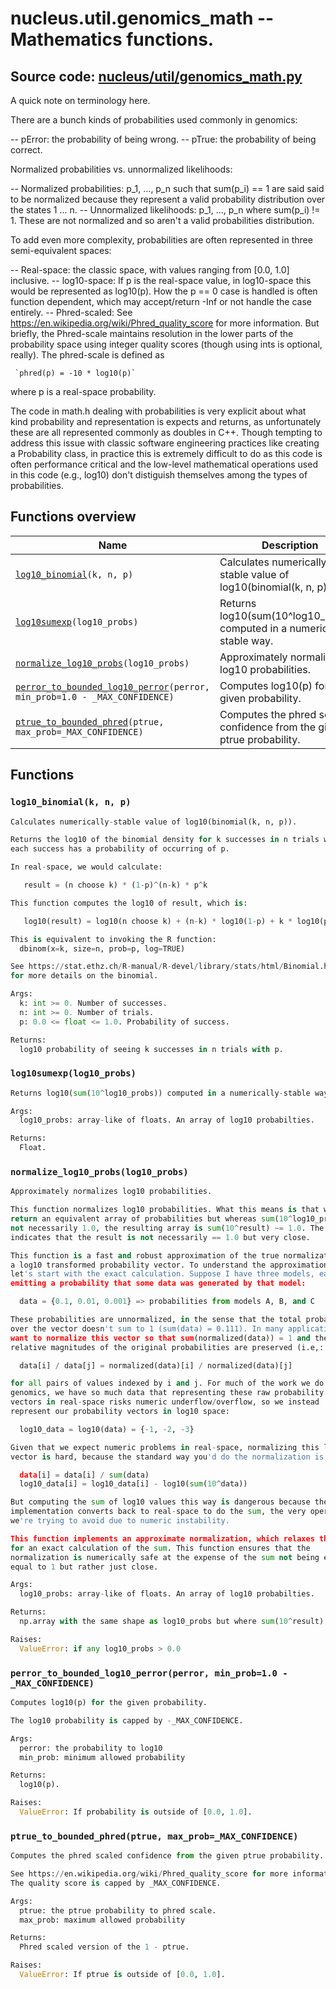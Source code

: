 # nucleus.util.genomics_math -- Mathematics functions.
**Source code:** [nucleus/util/genomics_math.py](https://github.com/google/nucleus/tree/master/nucleus/util/genomics_math.py)
---
A quick note on terminology here.

There are a bunch kinds of probabilities used commonly in genomics:

-- pError: the probability of being wrong.
-- pTrue: the probability of being correct.

Normalized probabilities vs. unnormalized likelihoods:

-- Normalized probabilities: p_1, ..., p_n such that sum(p_i) == 1 are said
   said to be normalized because they represent a valid probability
   distribution over the states 1 ... n.
-- Unnormalized likelihoods: p_1, ..., p_n where sum(p_i) != 1. These are not
   normalized and so aren't a valid probabilities distribution.

To add even more complexity, probabilities are often represented in three
semi-equivalent spaces:

-- Real-space: the classic space, with values ranging from [0.0, 1.0]
   inclusive.
-- log10-space: If p is the real-space value, in log10-space this would be
   represented as log10(p). How the p == 0 case is handled is often function
   dependent, which may accept/return -Inf or not handle the case entirely.
-- Phred-scaled: See https://en.wikipedia.org/wiki/Phred_quality_score for
   more information. But briefly, the Phred-scale maintains resolution in the
   lower parts of the probability space using integer quality scores (though
   using ints is optional, really). The phred-scale is defined as

     `phred(p) = -10 * log10(p)`

   where p is a real-space probability.

The code in math.h dealing with probabilities is very explicit about what
kind probability and representation is expects and returns, as unfortunately
these are all represented commonly as doubles in C++. Though tempting to
address this issue with classic software engineering practices like creating
a Probability class, in practice this is extremely difficult to do as this
code is often performance critical and the low-level mathematical operations
used in this code (e.g., log10) don't distiguish themselves among the types
of probabilities.

## Functions overview
Name | Description
-----|------------
[`log10_binomial`](#log10_binomial)`(k, n, p)` | Calculates numerically-stable value of log10(binomial(k, n, p)).
[`log10sumexp`](#log10sumexp)`(log10_probs)` | Returns log10(sum(10^log10_probs)) computed in a numerically-stable way.
[`normalize_log10_probs`](#normalize_log10_probs)`(log10_probs)` | Approximately normalizes log10 probabilities.
[`perror_to_bounded_log10_perror`](#perror_to_bounded_log10_perror)`(perror, min_prob=1.0 - _MAX_CONFIDENCE)` | Computes log10(p) for the given probability.
[`ptrue_to_bounded_phred`](#ptrue_to_bounded_phred)`(ptrue, max_prob=_MAX_CONFIDENCE)` | Computes the phred scaled confidence from the given ptrue probability.

## Functions
### `log10_binomial(k, n, p)`<a name="log10_binomial"></a>
```python
Calculates numerically-stable value of log10(binomial(k, n, p)).

Returns the log10 of the binomial density for k successes in n trials where
each success has a probability of occurring of p.

In real-space, we would calculate:

   result = (n choose k) * (1-p)^(n-k) * p^k

This function computes the log10 of result, which is:

   log10(result) = log10(n choose k) + (n-k) * log10(1-p) + k * log10(p)

This is equivalent to invoking the R function:
  dbinom(x=k, size=n, prob=p, log=TRUE)

See https://stat.ethz.ch/R-manual/R-devel/library/stats/html/Binomial.html
for more details on the binomial.

Args:
  k: int >= 0. Number of successes.
  n: int >= 0. Number of trials.
  p: 0.0 <= float <= 1.0. Probability of success.

Returns:
  log10 probability of seeing k successes in n trials with p.
```

### `log10sumexp(log10_probs)`<a name="log10sumexp"></a>
```python
Returns log10(sum(10^log10_probs)) computed in a numerically-stable way.

Args:
  log10_probs: array-like of floats. An array of log10 probabilties.

Returns:
  Float.
```

### `normalize_log10_probs(log10_probs)`<a name="normalize_log10_probs"></a>
```python
Approximately normalizes log10 probabilities.

This function normalizes log10 probabilities. What this means is that we
return an equivalent array of probabilities but whereas sum(10^log10_probs) is
not necessarily 1.0, the resulting array is sum(10^result) ~= 1.0. The ~=
indicates that the result is not necessarily == 1.0 but very close.

This function is a fast and robust approximation of the true normalization of
a log10 transformed probability vector. To understand the approximation,
let's start with the exact calculation. Suppose I have three models, each
emitting a probability that some data was generated by that model:

  data = {0.1, 0.01, 0.001} => probabilities from models A, B, and C

These probabilities are unnormalized, in the sense that the total probability
over the vector doesn't sum to 1 (sum(data) = 0.111). In many applications we
want to normalize this vector so that sum(normalized(data)) = 1 and the
relative magnitudes of the original probabilities are preserved (i.e,:

  data[i] / data[j] = normalized(data)[i] / normalized(data)[j]

for all pairs of values indexed by i and j. For much of the work we do in
genomics, we have so much data that representing these raw probability
vectors in real-space risks numeric underflow/overflow, so we instead
represent our probability vectors in log10 space:

  log10_data = log10(data) = {-1, -2, -3}

Given that we expect numeric problems in real-space, normalizing this log10
vector is hard, because the standard way you'd do the normalization is via:

  data[i] = data[i] / sum(data)
  log10_data[i] = log10_data[i] - log10(sum(10^data))

But computing the sum of log10 values this way is dangerous because the naive
implementation converts back to real-space to do the sum, the very operation
we're trying to avoid due to numeric instability.

This function implements an approximate normalization, which relaxes the need
for an exact calculation of the sum. This function ensures that the
normalization is numerically safe at the expense of the sum not being exactly
equal to 1 but rather just close.

Args:
  log10_probs: array-like of floats. An array of log10 probabilties.

Returns:
  np.array with the same shape as log10_probs but where sum(10^result) ~= 1.0.

Raises:
  ValueError: if any log10_probs > 0.0
```

### `perror_to_bounded_log10_perror(perror, min_prob=1.0 - _MAX_CONFIDENCE)`<a name="perror_to_bounded_log10_perror"></a>
```python
Computes log10(p) for the given probability.

The log10 probability is capped by -_MAX_CONFIDENCE.

Args:
  perror: the probability to log10
  min_prob: minimum allowed probability

Returns:
  log10(p).

Raises:
  ValueError: If probability is outside of [0.0, 1.0].
```

### `ptrue_to_bounded_phred(ptrue, max_prob=_MAX_CONFIDENCE)`<a name="ptrue_to_bounded_phred"></a>
```python
Computes the phred scaled confidence from the given ptrue probability.

See https://en.wikipedia.org/wiki/Phred_quality_score for more information.
The quality score is capped by _MAX_CONFIDENCE.

Args:
  ptrue: the ptrue probability to phred scale.
  max_prob: maximum allowed probability

Returns:
  Phred scaled version of the 1 - ptrue.

Raises:
  ValueError: If ptrue is outside of [0.0, 1.0].
```


